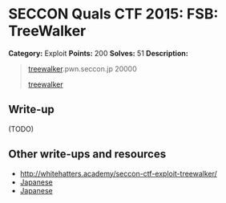 # SECCON Quals CTF 2015: FSB: TreeWalker

**Category:** Exploit
**Points:** 200
**Solves:** 51
**Description:**

> [treewalker](./treewalker).pwn.seccon.jp 20000
> 
> [treewalker](./treewalker)


## Write-up

(TODO)

## Other write-ups and resources

* <http://whitehatters.academy/seccon-ctf-exploit-treewalker/>
* [Japanese](https://hackmd.io/s/VyghF6jVl)
* [Japanese](https://docs.google.com/document/d/1GEdzPOohsiWt8EPojNazlVPuNFZpQ9FOQxb-E7sfzSQ)
